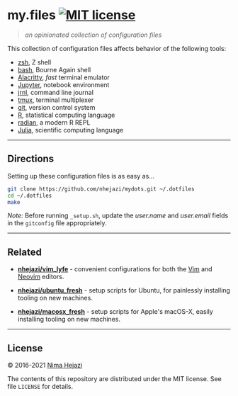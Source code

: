 # my.files [![MIT license](http://img.shields.io/badge/license-MIT-brightgreen.svg)](http://opensource.org/licenses/MIT)

> _an opinionated collection of configuration files_

This collection of configuration files affects behavior of the following tools:
* [zsh](http://zsh.sourceforge.net), Z shell
* [bash](https://www.gnu.org/software/bash/), Bourne Again shell
* [Alacritty](https://github.com/jwilm/alacritty), _fast_ terminal emulator
* [Jupyter](http://jupyter.org/), notebook environment
* [jrnl](http://jrnl.sh/index.html), command line journal
* [tmux](https://github.com/tmux/tmux/wiki), terminal multiplexer
* [git](https://git-scm.com/), version control system
* [R](https://www.r-project.org), statistical computing language
* [radian](https://github.com/randy3k/radian), a modern R REPL
* [Julia](https://julialang.org/), scientific computing language

---

## Directions

Setting up these configuration files is as easy as...
```bash
git clone https://github.com/nhejazi/mydots.git ~/.dotfiles
cd ~/.dotfiles
make
```

_Note:_ Before running `_setup.sh`, update the _user.name_ and _user.email_
fields in the `gitconfig` file appropriately.

---

## Related

* __[nhejazi/vim_lyfe](https://github.com/nhejazi/vim_lyfe)__ - convenient
    configurations for both the [Vim](http://www.vim.org/index.php) and
    [Neovim](https://neovim.io) editors.

* __[nhejazi/ubuntu_fresh](https://github.com/nhejazi/ubuntu_fresh)__ - setup
    scripts for Ubuntu, for painlessly installing tooling on new machines.

* __[nhejazi/macosx_fresh](https://github.com/nhejazi/macosx_fresh)__ - setup
    scripts for Apple's macOS-X, easily installing tooling on new machines.

---

## License

&copy; 2016-2021 [Nima Hejazi](https://nimahejazi.org)

The contents of this repository are distributed under the MIT license. See file
`LICENSE` for details.
